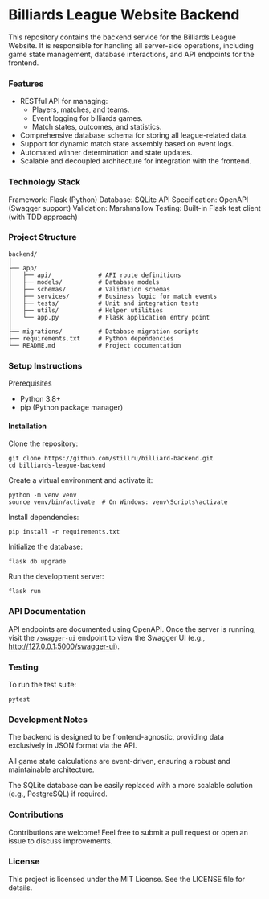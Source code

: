 # Billiards League Website Backend
This repository contains the backend service for the Billiards League Website. It is responsible for handling all server-side operations, including game state management, database interactions, and API endpoints for the frontend.

### Features
 - RESTful API for managing:
   - Players, matches, and teams.
   - Event logging for billiards games.
   - Match states, outcomes, and statistics.
 - Comprehensive database schema for storing all league-related data.
 - Support for dynamic match state assembly based on event logs.
 - Automated winner determination and state updates.
 - Scalable and decoupled architecture for integration with the frontend.

### Technology Stack
Framework: Flask (Python)
Database: SQLite
API Specification: OpenAPI (Swagger support)
Validation: Marshmallow
Testing: Built-in Flask test client (with TDD approach)

### Project Structure

``` shell
backend/
│
├── app/
│   ├── api/             # API route definitions
│   ├── models/          # Database models
│   ├── schemas/         # Validation schemas
│   ├── services/        # Business logic for match events
│   ├── tests/           # Unit and integration tests
│   ├── utils/           # Helper utilities
│   └── app.py           # Flask application entry point
│
├── migrations/          # Database migration scripts
├── requirements.txt     # Python dependencies
└── README.md            # Project documentation

```

### Setup Instructions
Prerequisites
 - Python 3.8+
 - pip (Python package manager)

#### Installation
Clone the repository:

``` shell
git clone https://github.com/stillru/billiard-backend.git
cd billiards-league-backend
```
Create a virtual environment and activate it:

``` shell
python -m venv venv
source venv/bin/activate  # On Windows: venv\Scripts\activate
```
Install dependencies:

``` shell
pip install -r requirements.txt
```
Initialize the database:

``` shell
flask db upgrade
```

Run the development server:

``` shell
flask run

```

### API Documentation

API endpoints are documented using OpenAPI. Once the server is running, visit the `/swagger-ui` endpoint to view the Swagger UI (e.g., http://127.0.0.1:5000/swagger-ui).

### Testing
To run the test suite:

``` shell
pytest

```
### Development Notes
The backend is designed to be frontend-agnostic, providing data exclusively in JSON format via the API.

All game state calculations are event-driven, ensuring a robust and maintainable architecture.

The SQLite database can be easily replaced with a more scalable solution (e.g., PostgreSQL) if required.

### Contributions
Contributions are welcome! Feel free to submit a pull request or open an issue to discuss improvements.

### License
This project is licensed under the MIT License. See the LICENSE file for details.

